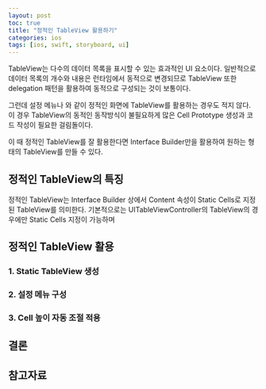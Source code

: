 ```yaml
---
layout: post
toc: true
title: "정적인 TableView 활용하기"
categories: ios
tags: [ios, swift, storyboard, ui]
---
```


TableView는 다수의 데이터 목록을 표시할 수 있는 효과적인 UI 요소이다. 일반적으로 데이터 목록의 개수와 내용은 런타임에서 동적으로 변경되므로 TableView 또한 delegation 패턴을 활용하여 동적으로 구성되는 것이 보통이다.

그런데 설정 메뉴나 와 같이 정적인 화면에 TableView를 활용하는 경우도 적지 않다. 이 경우 TableView의 동적인 동작방식이 불필요하게 많은 Cell Prototype 생성과 코드 작성이 필요한 걸림돌이다.

이 때 정적인 TableView를 잘 활용한다면 Interface Builder만을 활용하여 원하는 형태의 TableView를 만들 수 있다.


## 정적인 TableView의 특징
정적인 TableView는 Interface Builder 상에서 Content 속성이 Static Cells로 지정된 TableView를 의미한다. 기본적으로는 UITableViewController의 TableView의 경우에만 Static Cells 지정이 가능하며


## 정적인 TableView 활용


### 1. Static TableView 생성


### 2. 설정 메뉴 구성


### 3. Cell 높이 자동 조절 적용



## 결론


## 참고자료
